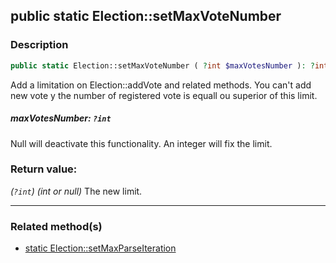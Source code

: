 ## public static Election::setMaxVoteNumber

### Description    

```php
public static Election::setMaxVoteNumber ( ?int $maxVotesNumber ): ?int
```

Add a limitation on Election::addVote and related methods. You can't add new vote y the number of registered vote is equall ou superior of this limit.
    

##### **maxVotesNumber:** *```?int```*   
Null will deactivate this functionality. An integer will fix the limit.    


### Return value:   

*(```?int```)* *(int or null)* The new limit.


---------------------------------------

### Related method(s)      

* [static Election::setMaxParseIteration](/Docs/MethodsReferences/Election%20Class/public%20static%20Election--setMaxParseIteration.md)    
